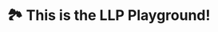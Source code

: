 ---
layout: landing
title: 🏞 This is the LLP Playground!
excerpt: >
  A place to play with academic publishing..!

article_header:
  actions:
    - text: Let's play!
      type: info
      url: /2020/04/04/about-the-playground.html
  height: 100vh
  theme: dark
  background_color: "#9351b6"
  background_image:
    gradient: "linear-gradient(rgba(0, 0, 0, .5), rgba(0, 0, 0, 10))"
    src: /assets/images/LLPStreet.png
---